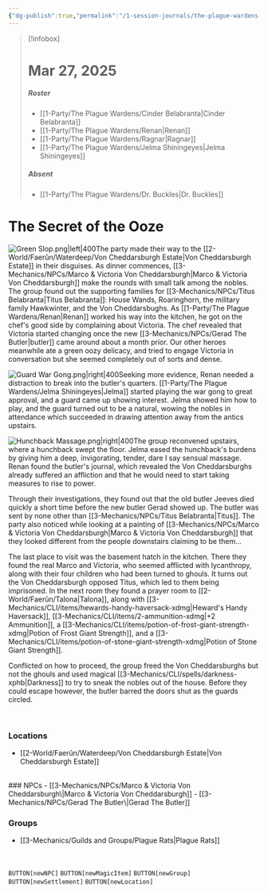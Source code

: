 ```yaml
---
{"dg-publish":true,"permalink":"/1-session-journals/the-plague-wardens-journal/session-11/","created":"2025-03-27T20:30:38.201-04:00","updated":"2025-04-10T12:04:55.400-04:00"}
---
```


>[!infobox]
># Mar 27, 2025
>##### Roster
>- [[1-Party/The Plague Wardens/Cinder Belabranta\|Cinder Belabranta]]
>- [[1-Party/The Plague Wardens/Renan\|Renan]]
>- [[1-Party/The Plague Wardens/Ragnar\|Ragnar]]
>- [[1-Party/The Plague Wardens/Jelma Shiningeyes\|Jelma Shiningeyes]]
>##### Absent
>- [[1-Party/The Plague Wardens/Dr. Buckles\|Dr. Buckles]]
# The Secret of the Ooze
![Green Slop.png|left|400](/img/user/z_Assets/Green%20Slop.png)The party made their way to the [[2-World/Faerûn/Waterdeep/Von Cheddarsburgh Estate\|Von Cheddarsburgh Estate]] in their disguises. As dinner commences, [[3-Mechanics/NPCs/Marco & Victoria Von Cheddarsburgh\|Marco & Victoria Von Cheddarsburgh]] make the rounds with small talk among the nobles. The group found out the supporting families for [[3-Mechanics/NPCs/Titus Belabranta\|Titus Belabranta]]: House Wands, Roaringhorn, the military family Hawkwinter, and the Von Cheddarsbughs. As [[1-Party/The Plague Wardens/Renan\|Renan]] worked his way into the kitchen, he got on the chef's good side by complaining about Victoria. The chef revealed that Victoria started changing once the new [[3-Mechanics/NPCs/Gerad The Butler\|butler]] came around about a month prior. Our other heroes meanwhile ate a green oozy delicacy, and tried to engage Victoria in conversation but she seemed completely out of sorts and dense.

![Guard War Gong.png|right|400](/img/user/z_Assets/Guard%20War%20Gong.png)Seeking more evidence, Renan needed a distraction to break into the butler's quarters. [[1-Party/The Plague Wardens/Jelma Shiningeyes\|Jelma]] started playing the war gong to great approval, and a guard came up showing interest. Jelma showed him how to play, and the guard turned out to be a natural, wowing the nobles in attendance which succeeded in drawing attention away from the antics upstairs.

![Hunchback Massage.png|right|400](/img/user/z_Assets/Hunchback%20Massage.png)The group reconvened upstairs, where a hunchback swept the floor. Jelma eased the hunchback's burdens by giving him a deep, invigorating, tender, dare I say sensual massage. Renan found the butler's journal, which revealed the Von Cheddarsburghs already suffered an affliction and that he would need to start taking measures to rise to power.

Through their investigations, they found out that the old butler Jeeves died quickly a short time before the new butler Gerad showed up. The butler was sent by none other than [[3-Mechanics/NPCs/Titus Belabranta\|Titus]]. The party also noticed while looking at a painting of [[3-Mechanics/NPCs/Marco & Victoria Von Cheddarsburgh\|Marco & Victoria Von Cheddarsburgh]] that they looked different from the people downstairs claiming to be them...

The last place to visit was the basement hatch in the kitchen. There they found the real Marco and Victoria, who seemed afflicted with lycanthropy, along with their four children who had been turned to ghouls. It turns out the Von Cheddarsburgh opposed Titus, which led to them being imprisoned. In the next room they found a prayer room to [[2-World/Faerûn/Talona\|Talona]], along with [[3-Mechanics/CLI/items/hewards-handy-haversack-xdmg\|Heward's Handy Haversack]], [[3-Mechanics/CLI/items/2-ammunition-xdmg\|+2 Ammunition]], a [[3-Mechanics/CLI/items/potion-of-frost-giant-strength-xdmg\|Potion of Frost Giant Strength]], and a [[3-Mechanics/CLI/items/potion-of-stone-giant-strength-xdmg\|Potion of Stone Giant Strength]].

Conflicted on how to proceed, the group freed the Von Cheddarsburghs but not the ghouls and used magical [[3-Mechanics/CLI/spells/darkness-xphb\|Darkness]] to try to sneak the nobles out of the house. Before they could escape however, the butler barred the doors shut as the guards circled.
<div style="clear: both;"></div><br>

### Locations
- [[2-World/Faerûn/Waterdeep/Von Cheddarsburgh Estate\|Von Cheddarsburgh Estate]]
<br>
### NPCs
- [[3-Mechanics/NPCs/Marco & Victoria Von Cheddarsburgh\|Marco & Victoria Von Cheddarsburgh]]
- [[3-Mechanics/NPCs/Gerad The Butler\|Gerad The Butler]]
<br>

### Groups
- [[3-Mechanics/Guilds and Groups/Plague Rats\|Plague Rats]]
<br><br><br>


`BUTTON[newNPC]` `BUTTON[newMagicItem]` `BUTTON[newGroup]` `BUTTON[newSettlement]` `BUTTON[newLocation]`
